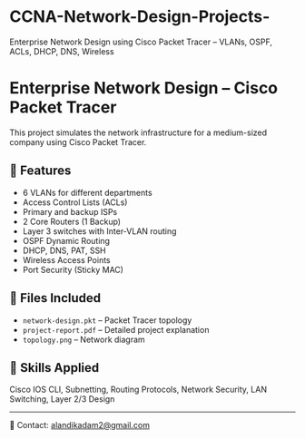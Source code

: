 # CCNA-Network-Design-Projects-
Enterprise Network Design using Cisco Packet Tracer – VLANs, OSPF, ACLs, DHCP, DNS, Wireless
# Enterprise Network Design – Cisco Packet Tracer

This project simulates the network infrastructure for a medium-sized company using Cisco Packet Tracer.

## 🔧 Features

- 6 VLANs for different departments
- Access Control Lists (ACLs)
- Primary and backup ISPs
- 2 Core Routers (1 Backup)
- Layer 3 switches with Inter-VLAN routing
- OSPF Dynamic Routing
- DHCP, DNS, PAT, SSH
- Wireless Access Points
- Port Security (Sticky MAC)

## 📂 Files Included

- `network-design.pkt` – Packet Tracer topology
- `project-report.pdf` – Detailed project explanation
- `topology.png` – Network diagram


## 🧠 Skills Applied

Cisco IOS CLI, Subnetting, Routing Protocols, Network Security, LAN Switching, Layer 2/3 Design

---

📧 Contact: alandikadam2@gmail.com  



